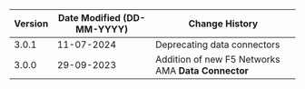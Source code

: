 | **Version** | **Date Modified (DD-MM-YYYY)** | **Change History**                                                 |
|-------------|--------------------------------|--------------------------------------------------------------------|
| 3.0.1       | 11-07-2024                     |    Deprecating data connectors                                     |
| 3.0.0       | 29-09-2023                     |	Addition of new F5 Networks AMA **Data Connector**              |

